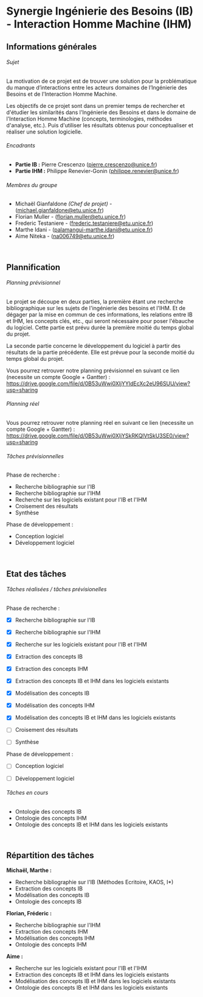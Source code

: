 # Synergie Ingénierie des Besoins (IB) - Interaction Homme Machine (IHM)


## Informations générales

###### Sujet


La motivation de ce projet est de trouver une solution pour la problématique du manque d’interactions entre les acteurs domaines de l’Ingénierie des Besoins et de l'Interaction Homme Machine. 

Les objectifs de ce projet sont dans un premier temps de rechercher et d'étudier les similarités 
dans l'Ingénierie des Besoins et dans le domaine de l'Interaction Homme Machine (concepts, terminologies, méthodes d'analyse, etc.). Puis d'utiliser les résultats obtenus pour conceptualiser et réaliser une solution logicielle.    

###### Encadrants

- **Partie IB :** Pierre Crescenzo (pierre.crescenzo@unice.fr)
- **Partie IHM :** Philippe Renevier-Gonin (philippe.renevier@unice.fr)

###### Membres du groupe

- Michaël Gianfaldone *(Chef de projet)* - (michael.gianfaldone@etu.unice.fr) 
- Florian Muller - (florian.muller@etu.unice.fr)
- Frederic Testaniere - (frederic.testaniere@etu.unice.fr)
- Marthe Idani - (palamangui-marthe.idani@etu.unice.fr)
- Aime Niteka - (na006749@etu.unice.fr)

<br/>

## Plannification


###### Planning prévisionnel

Le projet se découpe en deux parties, la première étant une recherche bibliographique sur les sujets de l'ingénierie des besoins et l'IHM. Et de dégager par la mise en commun de ces informations, les relations entre IB et IHM, les concepts clés, etc., qui seront nécessaire pour poser l'ébauche du logiciel. Cette partie est prévu durée la première moitié du temps global du projet.

La seconde partie concerne le développement du logiciel à partir des résultats de la partie précédente. Elle est prévue pour la seconde moitié du temps global du projet.

Vous pourrez retrouver notre planning prévisionnel en suivant ce lien (necessite un compte Google + Gantter) :
https://drive.google.com/file/d/0B53uWwi0XljYYldEcXc2eU96SUU/view?usp=sharing


###### Planning réel

Vous pourrez retrouver notre planning réel en suivant ce lien (necessite un compte Google + Gantter) :
https://drive.google.com/file/d/0B53uWwi0XljYSkRKQlVtSkU3SE0/view?usp=sharing


###### Tâches prévisionnelles


Phase de recherche :
- Recherche bibliographie sur l'IB
- Recherche bibliographie sur l'IHM
- Recherche sur les logiciels existant pour l'IB et l'IHM
- Croisement des résultats
- Synthèse


Phase de développement :
- Conception logiciel
- Développement logiciel

<br/>

## Etat des tâches

###### Tâches réalisées / tâches prévisionelles


Phase de recherche :
- [X] Recherche bibliographie sur l'IB
- [X] Recherche bibliographie sur l'IHM
- [X] Recherche sur les logiciels existant pour l'IB et l'IHM


- [X] Extraction des concepts IB
- [X] Extraction des concepts IHM
- [X] Extraction des concepts IB et IHM dans les logiciels existants


- [X] Modélisation des concepts IB 
- [X] Modélisation des concepts IHM
- [X] Modélisation des concepts IB et IHM dans les logiciels existants


- [ ] Croisement des résultats
- [ ] Synthèse


Phase de développement :
- [ ] Conception logiciel
- [ ] Développement logiciel



###### Tâches en cours

- Ontologie des concepts IB
- Ontologie des concepts IHM
- Ontologie des concepts IB et IHM dans les logiciels existants

<br/>

## Répartition des tâches


**Michaël, Marthe :**
- Recherche bibliographie sur l'IB (Méthodes Ecritoire, KAOS, I*)
- Extraction des concepts IB
- Modélisation des concepts IB
- Ontologie des concepts IB


**Florian, Fréderic :**
- Recherche bibliographie sur l'IHM
- Extraction des concepts IHM
- Modélisation des concepts IHM
- Ontologie des concepts IHM


**Aime :**
- Recherche sur les logiciels existant pour l'IB et l'IHM
- Extraction des concepts IB et IHM dans les logiciels existants
- Modélisation des concepts IB et IHM dans les logiciels existants
- Ontologie des concepts IB et IHM dans les logiciels existants


